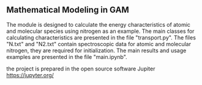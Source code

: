## Mathematical Modeling in GAM

The module is designed to calculate the energy characteristics of atomic and molecular species using nitrogen as an example. The main classes for calculating characteristics are presented in the file "transport.py". The files "N.txt" and "N2.txt" contain spectroscopic data for atomic and molecular nitrogen, they are required for initialization. The main results and usage examples are presented in the file "main.ipynb".

the project is prepared in the open source software Jupiter https://jupyter.org/
